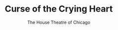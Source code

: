 ---
layout: album

type: Lighting Design
backto: /lighting

title: Curse of the Crying Heart
subtitle: The House Theatre of Chicago

meta: 
  Director: Nathan Allen
  Scenic Design: Collette Pollard
  Costume Design: Laurie LaMere Klapperich
  Sound Design: Michael Griggs
  Original Music: Kevin O'Donnell

images:
  - src: lighting/curse/DSC_0131.jpg
    emphasize: true
  - src: lighting/curse/DSCF0167.jpg
    emphasize: true
  - src: lighting/curse/03-DSC_0097.jpg
  - src: lighting/curse/05-DSC_0221.jpg

---
